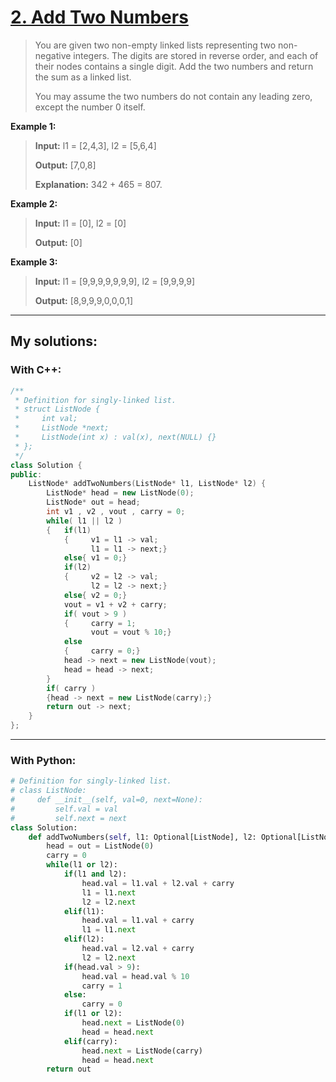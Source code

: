 [2. Add Two Numbers](https://leetcode.com/problems/add-two-numbers/)
====================
>You are given two non-empty linked lists representing two non-negative integers. The digits are stored in reverse order, and each of their nodes contains a single digit. Add the two numbers and return the sum as a linked list.
>
>You may assume the two numbers do not contain any leading zero, except the number 0 itself.

<strong>Example 1:</strong>

>
><strong>Input:</strong> l1 = [2,4,3], l2 = [5,6,4]
>
><strong>Output:</strong> [7,0,8]
>
><strong>Explanation:</strong> 342 + 465 = 807.

<strong>Example 2:</strong>
>
><strong>Input:</strong> l1 = [0], l2 = [0]
>
><strong>Output:</strong> [0]

<strong>Example 3:</strong>
>
><strong>Input:</strong> l1 = [9,9,9,9,9,9,9], l2 = [9,9,9,9]
>
><strong>Output:</strong> [8,9,9,9,0,0,0,1]

----------
## My solutions:
### With C++:

```C++
/**
 * Definition for singly-linked list.
 * struct ListNode {
 *     int val;
 *     ListNode *next;
 *     ListNode(int x) : val(x), next(NULL) {}
 * };
 */
class Solution {
public:
    ListNode* addTwoNumbers(ListNode* l1, ListNode* l2) {
        ListNode* head = new ListNode(0);
        ListNode* out = head;
        int v1 , v2 , vout , carry = 0;
        while( l1 || l2 )
        {   if(l1)
            {     v1 = l1 -> val;
                  l1 = l1 -> next;}
            else{ v1 = 0;}
            if(l2)
            {     v2 = l2 -> val;
                  l2 = l2 -> next;}
            else{ v2 = 0;}
            vout = v1 + v2 + carry;
            if( vout > 9 )
            {     carry = 1;
                  vout = vout % 10;}
            else
            {     carry = 0;}
            head -> next = new ListNode(vout);
            head = head -> next;
        }
        if( carry )
        {head -> next = new ListNode(carry);}
        return out -> next;
    }
};
```

----------
### With Python:

```Python
# Definition for singly-linked list.
# class ListNode:
#     def __init__(self, val=0, next=None):
#         self.val = val
#         self.next = next
class Solution:
    def addTwoNumbers(self, l1: Optional[ListNode], l2: Optional[ListNode]) -> Optional[ListNode]:
        head = out = ListNode(0)
        carry = 0
        while(l1 or l2):
            if(l1 and l2):
                head.val = l1.val + l2.val + carry
                l1 = l1.next
                l2 = l2.next
            elif(l1):
                head.val = l1.val + carry
                l1 = l1.next
            elif(l2):
                head.val = l2.val + carry
                l2 = l2.next
            if(head.val > 9):
                head.val = head.val % 10
                carry = 1
            else:
                carry = 0
            if(l1 or l2):
                head.next = ListNode(0)
                head = head.next
            elif(carry):
                head.next = ListNode(carry)
                head = head.next
        return out
```

